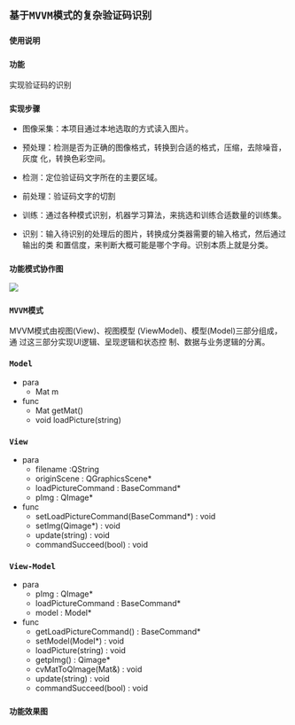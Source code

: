 ## `基于MVVM模式的复杂验证码识别`
### `使用说明`

### `功能`
实现验证码的识别

### `实现步骤`
* 图像采集：本项目通过本地选取的方式读入图片。
    
* 预处理：检测是否为正确的图像格式，转换到合适的格式，压缩，去除噪音，灰度
化，转换色彩空间。
    
* 检测：定位验证码文字所在的主要区域。
    
* 前处理：验证码文字的切割
    
* 训练：通过各种模式识别，机器学习算法，来挑选和训练合适数量的训练集。
    
* 识别：输入待识别的处理后的图片，转换成分类器需要的输入格式，然后通过输出的类
和置信度，来判断大概可能是哪个字母。识别本质上就是分类。
### `功能模式协作图`
![](https://github.com/cubeFUN/Sum/blob/master/img/Frame.jpg)
### `MVVM模式`
MVVM模式由视图(View)、视图模型 (ViewModel)、模型(Model)三部分组成，通 过这三部分实现UI逻辑、呈现逻辑和状态控 制、数据与业务逻辑的分离。 
### `Model`
* para
    * Mat m
* func
    * Mat getMat()
    * void loadPicture(string)

### `View`
* para
    * filename :QString
    * originScene : QGraphicsScene*
    * loadPictureCommand : BaseCommand*
    * pImg : QImage*
* func
    * setLoadPictureCommand(BaseCommand*) : void
    * setImg(Qimage*) : void
    * update(string) : void
    * commandSucceed(bool) : void

### `View-Model`
* para
    * pImg : QImage*
    * loadPictureCommand : BaseCommand*
    * model : Model*
* func
    * getLoadPictureCommand() : BaseCommand*
    * setModel(Model*) : void
    * loadPicture(string) : void
    * getpImg() : Qimage*
    * cvMatToQImage(Mat&) : void
    * update(string) : void
    * commandSucceed(bool) : void
### `功能效果图`

